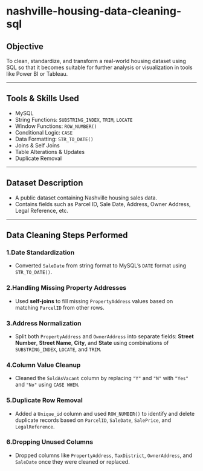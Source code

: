 # nashville-housing-data-cleaning-sql
## Objective
To clean, standardize, and transform a real-world housing dataset using SQL so that it becomes suitable for further analysis or visualization in tools like Power BI or Tableau.

---

## Tools & Skills Used
- MySQL
- String Functions: `SUBSTRING_INDEX`, `TRIM`, `LOCATE`
- Window Functions: `ROW_NUMBER()`
- Conditional Logic: `CASE`
- Data Formatting: `STR_TO_DATE()`
- Joins & Self Joins
- Table Alterations & Updates
- Duplicate Removal

---

## Dataset Description
- A public dataset containing Nashville housing sales data.
- Contains fields such as Parcel ID, Sale Date, Address, Owner Address, Legal Reference, etc.

---

## Data Cleaning Steps Performed

### 1.Date Standardization
- Converted `SaleDate` from string format to MySQL’s `DATE` format using `STR_TO_DATE()`.

### 2.Handling Missing Property Addresses
- Used **self-joins** to fill missing `PropertyAddress` values based on matching `ParcelID` from other rows.

### 3.Address Normalization
- Split both `PropertyAddress` and `OwnerAddress` into separate fields: **Street Number**, **Street Name**, **City**, and **State** using combinations of `SUBSTRING_INDEX`, `LOCATE`, and `TRIM`.

### 4.Column Value Cleanup
- Cleaned the `SoldAsVacant` column by replacing `"Y"` and `"N"` with `"Yes"` and `"No"` using `CASE WHEN`.

### 5.Duplicate Row Removal
- Added a `Unique_id` column and used `ROW_NUMBER()` to identify and delete duplicate records based on `ParcelID`, `SaleDate`, `SalePrice`, and `LegalReference`.

### 6.Dropping Unused Columns
- Dropped columns like `PropertyAddress`, `TaxDistrict`, `OwnerAddress`, and `SaleDate` once they were cleaned or replaced.

